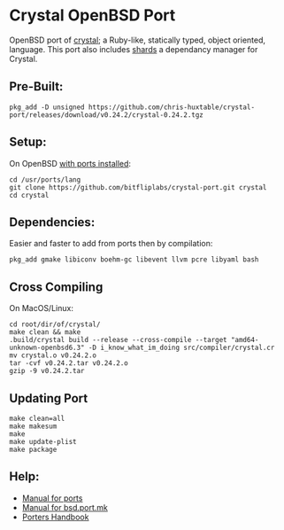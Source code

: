 # Crystal OpenBSD Port
OpenBSD port of [crystal](https://github.com/crystal-lang/crystal); a Ruby-like, statically typed, object oriented, language. This port also includes [shards](https://github.com/crystal-lang/shards) a dependancy manager for Crystal.

## Pre-Built:
```
pkg_add -D unsigned https://github.com/chris-huxtable/crystal-port/releases/download/v0.24.2/crystal-0.24.2.tgz
```

## Setup:
On OpenBSD [with ports installed](https://www.openbsd.org/faq/ports/ports.html#PortsFetch):
```
cd /usr/ports/lang
git clone https://github.com/bitfliplabs/crystal-port.git crystal
cd crystal
```

## Dependencies:
Easier and faster to add from ports then by compilation:
```
pkg_add gmake libiconv boehm-gc libevent llvm pcre libyaml bash
```

## Cross Compiling
On MacOS/Linux:
```
cd root/dir/of/crystal/
make clean && make
.build/crystal build --release --cross-compile --target "amd64-unknown-openbsd6.3" -D i_know_what_im_doing src/compiler/crystal.cr
mv crystal.o v0.24.2.o
tar -cvf v0.24.2.tar v0.24.2.o
gzip -9 v0.24.2.tar
```

## Updating Port
```
make clean=all
make makesum
make
make update-plist
make package
```

## Help:
- [Manual for ports](https://man.openbsd.org/ports)
- [Manual for bsd.port.mk](https://man.openbsd.org/bsd.port.mk)
- [Porters Handbook](https://www.openbsd.org/faq/ports/index.html)
